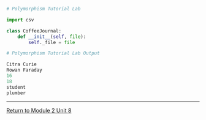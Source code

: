 
```python
# Polymorphism Tutorial Lab

import csv

class CoffeeJournal:
    def __init__(self, file):
        self._file = file


```

```python
# Polymorphism Tutorial Lab Output

Citra Curie
Rowan Faraday
16
18
student
plumber

```

---

[Return to Module 2 Unit 8](OOP_Unit08.md)
